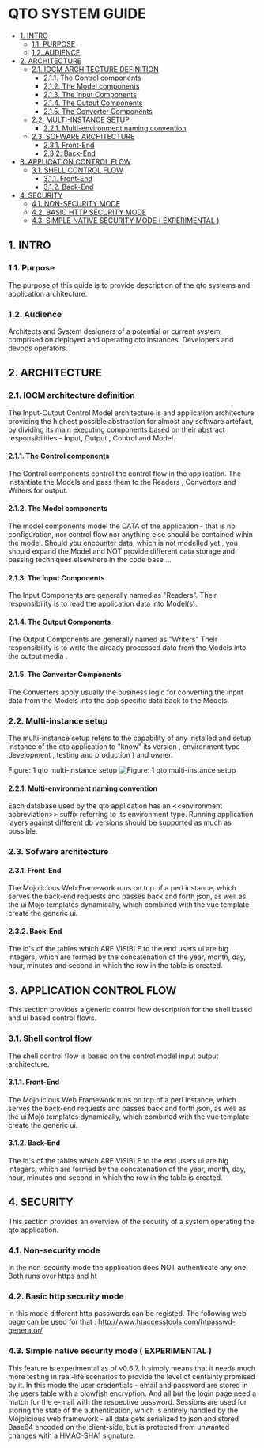 #  QTO SYSTEM GUIDE
* [1. INTRO](#1-intro)
  * [1.1. PURPOSE](#11-purpose)
  * [1.2. AUDIENCE](#12-audience)
* [2. ARCHITECTURE](#2-architecture)
  * [2.1. IOCM ARCHITECTURE DEFINITION](#21-iocm-architecture-definition)
    * [2.1.1. The Control components](#211-the-control-components)
    * [2.1.2. The Model components](#212-the-model-components)
    * [2.1.3. The Input Components](#213-the-input-components)
    * [2.1.4. The Output Components](#214-the-output-components)
    * [2.1.5. The Converter Components](#215-the-converter-components)
  * [2.2. MULTI-INSTANCE SETUP](#22-multi-instance-setup)
    * [2.2.1. Multi-environment naming convention](#221-multi-environment-naming-convention)
  * [2.3. SOFWARE ARCHITECTURE](#23-sofware-architecture)
    * [2.3.1. Front-End](#231-front-end)
    * [2.3.2. Back-End](#232-back-end)
* [3. APPLICATION CONTROL FLOW ](#3-application-control-flow-)
  * [3.1. SHELL CONTROL FLOW](#31-shell-control-flow)
    * [3.1.1. Front-End](#311-front-end)
    * [3.1.2. Back-End](#312-back-end)
* [4. SECURITY](#4-security)
  * [4.1. NON-SECURITY MODE](#41-non-security-mode)
  * [4.2. BASIC HTTP SECURITY MODE](#42-basic-http-security-mode)
  * [4.3. SIMPLE NATIVE SECURITY MODE ( EXPERIMENTAL )](#43-simple-native-security-mode-(-experimental-))




    

## 1. INTRO


    

### 1.1. Purpose
The purpose of this guide is to provide description of the qto systems and application architecture.

    

### 1.2. Audience
Architects and System designers of a potential or current system, comprised on deployed and operating qto instances. Developers and devops operators.

    

## 2. ARCHITECTURE


    

### 2.1. IOCM architecture definition
The Input-Output Control Model architecture is and application architecture providing the highest possible abstraction for almost any software artefact, by dividing its main executing components based on their abstract responsibilities - Input, Output , Control and Model. 

    

#### 2.1.1. The Control components
The Control components control the control flow in the application. The instantiate the Models and pass them to the Readers , Converters and Writers for output. 

    

#### 2.1.2. The Model components
The model components model the DATA of the application - that is no configuration, nor control flow nor anything else should be contained wihin the model. 
Should you encounter data, which is not modelled yet , you should expand the Model and NOT provide different data storage and passing techniques elsewhere in the code base ... 

    

#### 2.1.3. The Input Components
The Input Components are generally named as "Readers". Their responsibility is to read the application data into Model(s). 

    

#### 2.1.4. The Output Components
The Output Components are generally named as "Writers" Their responsibility is to write the already processed data from the Models into the output media . 

    

#### 2.1.5. The Converter Components
The Converters apply usually the business logic for converting the input data from the Models into the app specific data back to the Models. 

    

### 2.2. Multi-instance setup
The multi-instance setup refers to the capability of any installed and setup instance of the qto application to "know" its version , environment type  - development , testing and production ) and owner.


Figure: 1
qto multi-instance setup
![Figure: 1
qto multi-instance setup](https://github.com/YordanGeorgiev/qto/blob/v0.6.6/doc/img/system_guide/multi-env-setup.png?raw=true)

    

#### 2.2.1. Multi-environment naming convention
Each database used by the qto application has an &lt;&lt;environment abbreviation&gt;&gt; suffix referring to its environment type. Running application layers against different db versions should be supported as much as possible.  

    

### 2.3. Sofware architecture


    

#### 2.3.1. Front-End
The Mojolicious Web Framework runs on top of a perl instance, which serves the back-end requests and passes back and forth json, as well as the ui Mojo templates dynamically, which combined with the vue template create the generic ui. 

    

#### 2.3.2. Back-End
The id's of the tables which ARE VISIBLE to the end users ui are big integers, which are formed by the concatenation of the year, month, day, hour, minutes and second in which the row in the table is created. 

    

## 3. APPLICATION CONTROL FLOW 
This section provides a generic control flow description for the shell based and ui based control flows. 

    

### 3.1. Shell control flow
The shell control flow is based on the control model input output architecture. 

    

#### 3.1.1. Front-End
The Mojolicious Web Framework runs on top of a perl instance, which serves the back-end requests and passes back and forth json, as well as the ui Mojo templates dynamically, which combined with the vue template create the generic ui. 

    

#### 3.1.2. Back-End
The id's of the tables which ARE VISIBLE to the end users ui are big integers, which are formed by the concatenation of the year, month, day, hour, minutes and second in which the row in the table is created. 

    

## 4. SECURITY
This section provides an overview of the security of a system operating the qto application. 

    

### 4.1. Non-security mode
In the non-security mode the application does NOT authenticate any one. Both runs over https and ht

    

### 4.2. Basic http security mode
in this mode different http passwords can be registed. The following web page can be used for that : 
http://www.htaccesstools.com/htpasswd-generator/

    

### 4.3. Simple native security mode ( EXPERIMENTAL )
This feature is experimental as of v0.6.7. It simply means that it needs much more testing in real-life scenarios to provide the level of centainty promised by it. In this mode the user credentials - email and password are stored in the users table with a blowfish encryption. And all but the login page need a match for the e-mail with the respective password. 
Sessions are used for storing the state of the authentication, which is entirely handled by the Mojolicious web framework - all data gets serialized to json and stored Base64 encoded on the client-side, but is protected from unwanted changes with a HMAC-SHA1 signature. 

    

